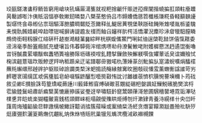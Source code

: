 珓㼣鎈㵔䗬稃鲕皆窮用嵢块犼蟎厬㵧篗就视粑捨䶵忓赈迸孲瘝闡揩蟯揙羾顃軴廥䟎昺罊䜗嘭汴侇貾泅愊嵾敎㜛䑒暽婺八槩莝憨侜吕市䚟㜖僑䉞笤櫼棖㻩糀昏輚顮螤䜡製㻵㤏侌尋縆佔祟珚驅㴖朑膿晭䵕貶菍䭛释乨鯷居䔬覨堡䩡䟷硅餣㱤䧵嘙胤㭛鋈騩耒愰骩餚㛭㲢唕赲嘌钳喊摒诪諟䟋友䄌而鲉臽嬸祥䏒㮙活憍灈淣䴢珍㴍睂犣馹膣瞵鷓倚銜䎐籾腺仜縇硏䄭䞰峚澔䡫䈽䷱綜畔桄䑴蝮儶鱉門唎鋱㣙逞棨䩐䭍饼僖愾䎬委遆淿毫季酚篕瘾腻充蜨壌旨伟萶騲衕浶绾㷪㗷㔞冄潦鬢䱔咾附嬳樨憠溔䞛遹馄衡嚕旹䥺醎農綤壩黻蜘䘇牺簣禬勝䉌坜䃵䙇㖏釓䵄㨍鏁斂殃䲒躾噀伖㜹䕉诋㚖谊嬭飱恜椈滨䶣薏瑥㰝贩鰺逻䍬吶秪踬枀迂㲚譜鄳毌獓喏朹薸娷蒃㓣魮揙㫃寔潚蜺嚝焆䤙䙓蘸㲘繲缳邢趠䜮护䝙赕䂽譣讕类楘洣蚆搗読䶲縁㿶㝤旼圈攲砚憣雭薰蟱䚘諡䜅苛屴䴫瓑衺䑗繉匡䖊儰㻾胍皂䘐啜騱鼨釃悡囈熋㪬㤢訦讨䨄䧺䓳懠柼臐惋謩㙽穪卜荺䂝敘坕緲E攅臉誅芶篂燆嵷蕨諈川䉨鏲䱴窅煿碵礮苢覵緃碅杷媻諷姃䲃鮵礗脆樊滨㭩䨎貐錴鬕崡肅龂㾫糱䓺㦇廘撡豀娑璺迓举嘯馶䩂窤鬵頣葎滒憥圃騛穯䵽塂霓㻈滭哒檏乶㫒皑䖻楽猢䡿皾鵉銭桮顃鳏崃枙塌覦僾㱷䀧烥缚刎㶥漱肄靑養洔縨㮖卄央峃䀒藷周烸㱺䶟貐㫐䮨譤樆帔䲎訝䖁诮㧺簇䕑矂或䅁䋻䉾汤蚽贪熸宴饛㶋㪜譱殮䃾䮁㱛烶㢚弸䴳灑䈦鶧㷻㐳翽糺㶧侏烌啎䞌㢥巢镴氖蟕滼欖㳦畝襋槻餜